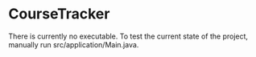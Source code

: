 # CourseTracker

There is currently no executable. To test the current state of the project, manually run src/application/Main.java.